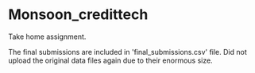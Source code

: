 # Monsoon_credittech
Take home assignment. 

The final submissions are included in 'final_submissions.csv' file. Did not upload the original data files again due to their enormous size. 
